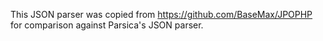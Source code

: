 This JSON parser was copied from https://github.com/BaseMax/JPOPHP for comparison against Parsica's JSON parser.
